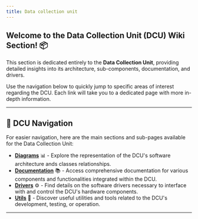 ```yaml
---
title: Data collection unit
---
```




## Welcome to the Data Collection Unit (DCU) Wiki Section! 📦

This section is dedicated entirely to the **Data Collection Unit**, providing detailed insights into its architecture, sub-components, documentation, and drivers.

Use the navigation below to quickly jump to specific areas of interest regarding the DCU. Each link will take you to a dedicated page with more in-depth information.

---

## 🧭 DCU Navigation

For easier navigation, here are the main sections and sub-pages available for the Data Collection Unit:

*   **[Diagrams](https://gitlab.com/hydromotive/2425-acquistionmodule-dev/-/wikis/home/data-collection-unit/diagrams)** 📊 - Explore the representation of the DCU's software architecture ands classes relationships.
*   **[Documentation](https://gitlab.com/hydromotive/2425-acquistionmodule-dev/-/wikis/home/data-collection-unit/documentation)** 📚 - Access comprehensive documentation for various components and functionalities integrated within the DCU.
*   **[Drivers](https://gitlab.com/hydromotive/2425-acquistionmodule-dev/-/wikis/home/data-collection-unit/drivers)** ⚙️ - Find details on the software drivers necessary to interface with and control the DCU's hardware components.
*   **[Utils](https://gitlab.com/hydromotive/2425-acquistionmodule-dev/-/wikis/home/data-collection-unit/utils)** 🔧 - Discover useful utilities and tools related to the DCU's development, testing, or operation.

---